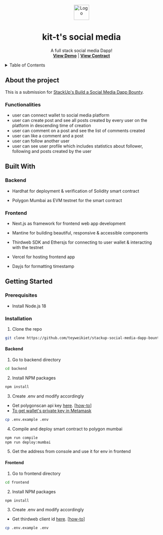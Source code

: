 <br />
<div align="center">
  <a href="https://github.com/teyweikiet/stackup-social-media-dapp-bounty">
    <img src="frontend/app/favicon.ico" alt="Logo" width="50" height="50">
  </a>

  <h1 align="center" style="border-bottom: 0;">kit-t's social media</h1>

  <p align="center">
    A full stack social media Dapp!
    <br />
    <a href="https://kit-t-social-media-bounty.vercel.app/"><strong>View Demo</strong></a>
    |
    <a href="https://mumbai.polygonscan.com/address/0xc682d41cF68C899Bd84e82F66582495423879cFF#code"><strong>View Contract</strong></a>
    <br />
  </p>
</div>

<details>
  <summary>Table of Contents</summary>
  <ol>
    <li>
      <a href="#about-the-project">About The Project</a>
      <ul>
        <li><a href="#functionalities">Functionalities</a></li>
      </ul>
    </li>
    <li>
      <a href="#built-with">Built With</a>
      <ul>
        <li><a href="#backend">Backend</a></li>
        <li><a href="#frontend">Frontend</a></li>
      </ul>
    </li>
    <li>
      <a href="#getting-started">Getting Started</a>
      <ul>
        <li><a href="#prerequisites">Prerequisites</a></li>
        <li><a href="#installation">Installation</a></li>
      </ul>
    </li>
  </ol>
</details>

## About the project

This is a submission for [StackUp's Build a Social Media Dapp Bounty](https://app.stackup.dev/bounty/build-a-social-dapp).

### Functionalities

- user can connect wallet to social media platform
- user can create post and see all posts created by every user on the platform in descending time of creation
- user can comment on a post and see the list of comments created
- user can like a comment and a post
- user can follow another user
- user can see user profile which includes statistics about follower, following and posts created by the user

## Built With

### Backend

- Hardhat for deployment & verification of Solidity smart contract

- Polygon Mumbai as EVM testnet for the smart contract

### Frontend

- Next.js as framework for frontend web app development

- Mantine for building beautiful, responsive & accessible components

- Thirdweb SDK and Ethersjs for connecting to user wallet & interacting with the testnet

- Vercel for hosting frontend app

- Dayjs for formatting timestamp

## Getting Started

### Prerequisites

- Install Node.js 18

### Installation

1. Clone the repo
```sh
git clone https://github.com/teyweikiet/stackup-social-media-dapp-bounty
```

#### Backend

1. Go to backend directory
```sh
cd backend
```

2. Install NPM packages
```sh
npm install
```

3. Create .env and modify accordingly
  - Get polygonscan api key [here](https://polygonscan.com/myaccount). [[how-to](https://docs.polygonscan.com/getting-started/viewing-api-usage-statistics)]
  - [To get wallet's private key in Metamask](https://support.metamask.io/hc/en-us/articles/360015289632-How-to-export-an-account-s-private-key)
```sh
cp .env.example .env
```

4. Compile and deploy smart contract to polygon mumbai
```sh
npm run compile
npm run deploy:mumbai
```

5. Get the address from console and use it for env in frontend

#### Frontend

1. Go to frontend directory
```sh
cd frontend
```

2. Install NPM packages
```sh
npm install
```

3. Create .env and modify accordingly
  - Get thirdweb client id [here](https://thirdweb.com/create-api-key). [[how-to](https://portal.thirdweb.com/api-keys#creating-an-api-key)]
```sh
cp .env.example .env
```

